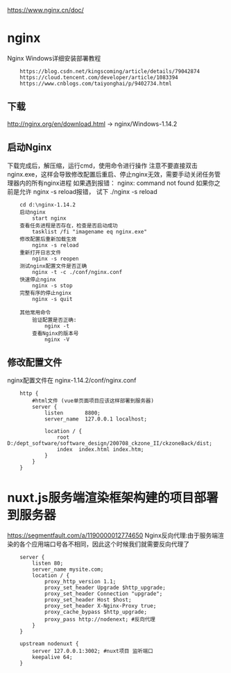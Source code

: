 https://www.nginx.cn/doc/

# nginx
Nginx Windows详细安装部署教程
```
    https://blog.csdn.net/kingscoming/article/details/79042874
    https://cloud.tencent.com/developer/article/1083394
    https://www.cnblogs.com/taiyonghai/p/9402734.html
```

## 下载
http://nginx.org/en/download.html -> nginx/Windows-1.14.2

## 启动Nginx 
下载完成后，解压缩，运行cmd，使用命令进行操作
注意不要直接双击nginx.exe，这样会导致修改配置后重启、停止nginx无效，需要手动关闭任务管理器内的所有nginx进程
如果遇到报错：
nginx: command not found    如果你之前是允许 nginx -s reload报错， 试下 ./nginx -s reload
```
    cd d:\nginx-1.14.2
    启动nginx
        start nginx  
    查看任务进程是否存在，检查是否启动成功
        tasklist /fi "imagename eq nginx.exe"
    修改配置后重新加载生效
        nginx -s reload  
    重新打开日志文件
        nginx -s reopen 
    测试nginx配置文件是否正确
        nginx -t -c ./conf/nginx.conf 
    快速停止nginx    
        nginx -s stop
    完整有序的停止nginx    
        nginx -s quit
```
```
    其他常用命令
        验证配置是否正确:
            nginx -t
        查看Nginx的版本号
            nginx -V
```

## 修改配置文件
nginx配置文件在 nginx-1.14.2/conf/nginx.conf
```
    http {
        #html文件 (vue单页面项目应该这样部署到服务器)
        server {
            listen       8800;
            server_name  127.0.0.1 localhost;

            location / {
                root   D:/dept_software/software_design/200708_ckzone_II/ckzoneBack/dist;
                index  index.html index.htm;
            }
        }
    }
```

# nuxt.js服务端渲染框架构建的项目部署到服务器
https://segmentfault.com/a/1190000012774650
Nginx反向代理:由于服务端渲染的各个应用端口号各不相同，因此这个时候我们就需要反向代理了
```
    server {
        listen 80;
        server_name mysite.com;
        location / {
            proxy_http_version 1.1;
            proxy_set_header Upgrade $http_upgrade;  
            proxy_set_header Connection "upgrade";
            proxy_set_header Host $host;
            proxy_set_header X-Nginx-Proxy true;
            proxy_cache_bypass $http_upgrade;
            proxy_pass http://nodenext; #反向代理
        }
    }
    
    upstream nodenuxt {
        server 127.0.0.1:3002; #nuxt项目 监听端口
        keepalive 64;
    }

```